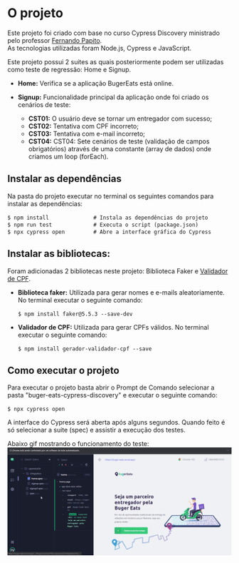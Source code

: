 # O projeto                  

Este projeto foi criado com base no curso Cypress Discovery ministrado pelo professor <a href="https://www.linkedin.com/in/papitoio/">Fernando Papito</a>.<br>
As tecnologias utilizadas foram Node.js, Cypress e JavaScript.

Este projeto possui 2 suites as quais posteriormente podem ser utilizadas como teste de regressão: Home e Signup.

- **Home:** Verifica se a aplicação BugerEats está online.

- **Signup:** Funcionalidade principal da aplicação onde foi criado os cenários de teste:

    - **CST01:** O usuário deve se tornar um entregador com sucesso;
    - **CST02:** Tentativa com CPF incorreto;
    - **CST03:** Tentativa com e-mail incorreto;
    - **CST04:** CST04: Sete cenários de teste (validação de campos obrigatórios) através de uma constante (array de dados) onde criamos um loop (forEach).


## Instalar as dependências

Na pasta do projeto executar no terminal os seguintes comandos para instalar as dependências:

```
$ npm install              # Instala as dependências do projeto
$ npm run test             # Executa o script (package.json)                      
$ npx cypress open         # Abre a interface gráfica do Cypress

```


## Instalar as bibliotecas:

Foram adicionadas 2 bibliotecas neste projeto: Biblioteca Faker e <a href="https://www.npmjs.com/package/gerador-validador-cpf">Validador de CPF</a>.

- **Biblioteca faker:** Utilizada para gerar nomes e e-mails aleatoriamente.
No terminal executar o seguinte comando:

    ```
    $ npm install faker@5.5.3 --save-dev
    ```

- **Validador de CPF:** Utilizada para gerar CPFs válidos.
No terminal executar o seguinte comando:

    ```
    $ npm install gerador-validador-cpf --save
    ```

## Como executar o projeto

Para executar o projeto basta abrir o Prompt de Comando selecionar a pasta "buger-eats-cypress-discovery" e executar o seguinte comando:

```
$ npx cypress open
```

A interface do Cypress será aberta após alguns segundos. Quando feito é só selecionar a suite (spec) e assistir a execução dos testes.

Abaixo gif mostrando o funcionamento do teste:
![Gif](./cypress/fixtures/images/teste_automatizado_buger_eats.gif "Teste automatizado Buger Eats")